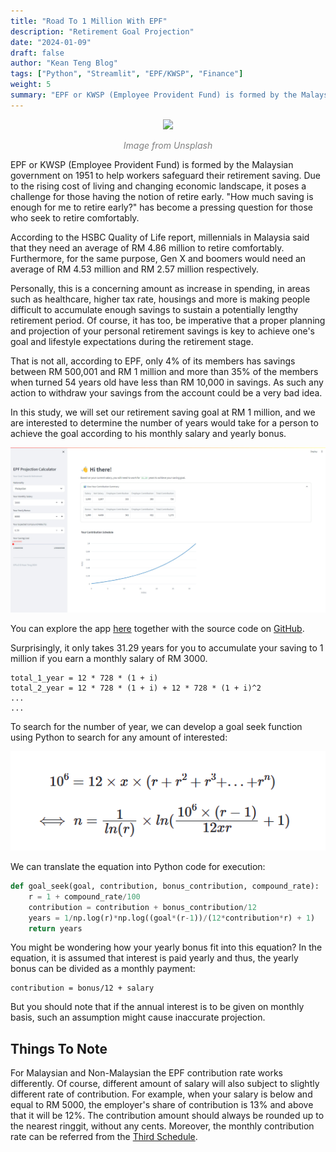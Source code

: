 ```yaml
---
title: "Road To 1 Million With EPF"
description: "Retirement Goal Projection"
date: "2024-01-09"
draft: false
author: "Kean Teng Blog"
tags: ["Python", "Streamlit", "EPF/KWSP", "Finance"]
weight: 5
summary: "EPF or KWSP (Employee Provident Fund) is formed by the Malaysian government on 1951 to help workers safeguard their retirement saving."
---
```


<center><img src="https://images.unsplash.com/photo-1590283603385-17ffb3a7f29f?q=80&w=1770&auto=format&fit=crop&ixlib=rb-4.0.3&ixid=M3wxMjA3fDB8MHxwaG90by1wYWdlfHx8fGVufDB8fHx8fA%3D%3D"  class = "center"/></center>
<p style="text-align: center; color:grey;"><i>Image from Unsplash</i></p>

EPF or KWSP (Employee Provident Fund) is formed by the Malaysian government on 1951 to help workers safeguard their retirement saving. Due to the rising cost of living and changing economic landscape, it poses a challenge for those having the notion of retire early. "How much saving is enough for me to retire early?" has become a pressing question for those who seek to retire comfortably.

According to the HSBC Quality of Life report, millennials in Malaysia said that they need an average of RM 4.86 million to retire comfortably. Furthermore, for the same purpose, Gen X and boomers would need an average of RM 4.53 million and RM 2.57 million respectively.

Personally, this is a concerning amount as increase in spending, in areas such as healthcare, higher tax rate, housings and more is making people difficult to accumulate enough savings to sustain a potentially lengthy retirement period. Of course, it has too, be imperative that a proper planning and projection of your personal retirement savings is key to achieve one's goal and lifestyle expectations during the retirement stage. 

That is not all, according to EPF, only 4% of its members has savings between RM 500,001 and RM 1 million and more than 35% of the members when turned 54 years old have less than RM 10,000 in savings. As such any action to withdraw your savings from the account could be a very bad idea.

In this study, we will set our retirement saving goal at RM 1 million, and we are interested to determine the number of years would take for a person to achieve the goal according to his monthly salary and yearly bonus. 

<center><img src="image.png"  class = "center"/></center>

You can explore the app [here](https://jf7sray2rbu8bgclqnvaxu.streamlit.app/) together with the source code on [GitHub](https://github.com/keanteng/epf/tree/main).

Surprisingly, it only takes 31.29 years for you to accumulate your saving to 1 million if you earn a monthly salary of RM 3000. 

```
total_1_year = 12 * 728 * (1 + i)
total_2_year = 12 * 728 * (1 + i) + 12 * 728 * (1 + i)^2
...
...
```

To search for the number of year, we can develop a goal seek function using Python to search for any amount of interested:

<center><img src="image-1.png"  class = "center"/></center>

We can translate the equation into Python code for execution:

```py
def goal_seek(goal, contribution, bonus_contribution, compound_rate):
    r = 1 + compound_rate/100
    contribution = contribution + bonus_contribution/12
    years = 1/np.log(r)*np.log((goal*(r-1))/(12*contribution*r) + 1)
    return years
```

You might be wondering how your yearly bonus fit into this equation? In the equation, it is assumed that interest is paid yearly and thus, the yearly bonus can be divided as a monthly payment:

```
contribution = bonus/12 + salary
```

But you should note that if the annual interest is to be given on monthly basis, such an assumption might cause inaccurate projection.

## Things To Note
For Malaysian and Non-Malaysian the EPF contribution rate works differently. Of course, different amount of salary will also subject to slightly different rate of contribution. For example, when your salary is below and equal to RM 5000, the employer's share of contribution is 13% and above that it will be 12%. The contribution amount should always be rounded up to the nearest ringgit, without any cents. Moreover, the monthly contribution rate can be referred from the [Third Schedule](https://www.kwsp.gov.my/documents/20126/140690/Jadual+Ketiga+BI.pdf).